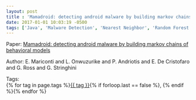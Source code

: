 ```yaml
---
layout: post
title : 'Mamadroid: detecting android malware by building markov chains of behavioral models'
date: 2017-01-01 10:03:19 -0500
tags: ['Java', 'Malware Detection', 'Nearest Neighbor', 'Random Forest', 'Support Vector Machine', 'Call graph']
---
```

Paper: [Mamadroid: detecting android malware by building markov chains of behavioral models](https://arxiv.org/abs/1612.04433)

Author: E. Mariconti and L. Onwuzurike and P. Andriotis and E. De Cristofaro and G. Ross and G. Stringhini




 Tags:  
        <span>{% for tag in page.tags %}<a href="/tags/#{{ tag | slugify }}">{{ tag }}</a>{% if forloop.last == false %}, {% endif %}{% endfor %}</span>
